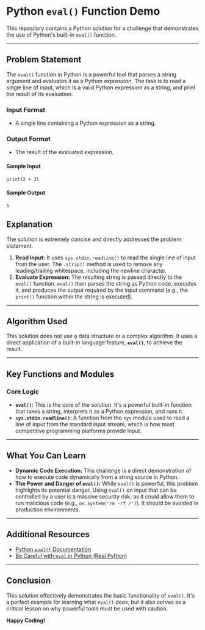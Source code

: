 # Python `eval()` Function Demo

This repository contains a Python solution for a challenge that demonstrates the use of Python's built-in `eval()` function.

---

## Problem Statement

The `eval()` function in Python is a powerful tool that parses a string argument and evaluates it as a Python expression. The task is to read a single line of input, which is a valid Python expression as a string, and print the result of its evaluation.

### Input Format
- A single line containing a Python expression as a string.

### Output Format
- The result of the evaluated expression.

#### Sample Input

```
print(2 + 3)
```

#### Sample Output

```
5
```

## Explanation

The solution is extremely concise and directly addresses the problem statement.

1.  **Read Input:** It uses `sys.stdin.readline()` to read the single line of input from the user. The `.strip()` method is used to remove any leading/trailing whitespace, including the newline character.
2.  **Evaluate Expression:** The resulting string is passed directly to the `eval()` function. `eval()` then parses the string as Python code, executes it, and produces the output required by the input command (e.g., the `print()` function within the string is executed).

---
## Algorithm Used

This solution does not use a data structure or a complex algorithm. It uses a direct application of a built-in language feature, **`eval()`**, to achieve the result.

---
## Key Functions and Modules

### Core Logic
- **`eval()`**: This is the core of the solution. It's a powerful built-in function that takes a string, interprets it as a Python expression, and runs it.
- **`sys.stdin.readline()`**: A function from the `sys` module used to read a line of input from the standard input stream, which is how most competitive programming platforms provide input.

---

## What You Can Learn

-   **Dynamic Code Execution:** This challenge is a direct demonstration of how to execute code dynamically from a string source in Python.
-   **The Power and Danger of `eval()`:** While `eval()` is powerful, this problem highlights its potential danger. Using `eval()` on input that can be controlled by a user is a massive security risk, as it could allow them to run malicious code (e.g., `os.system('rm -rf /')`). It should be avoided in production environments.

---

## Additional Resources

-   [Python `eval()` Documentation](https://docs.python.org/3/library/functions.html#eval)
-   [Be Careful with `eval` in Python (Real Python)](https://realpython.com/python-eval-function/)

---

## Conclusion

This solution effectively demonstrates the basic functionality of `eval()`. It's a perfect example for learning what `eval()` does, but it also serves as a critical lesson on why powerful tools must be used with caution.

**Happy Coding!**
